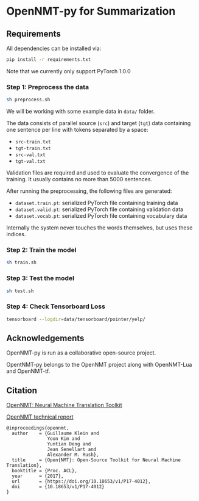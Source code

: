 # OpenNMT-py for Summarization

## Requirements

All dependencies can be installed via:

```bash
pip install -r requirements.txt
```

Note that we currently only support PyTorch 1.0.0


### Step 1: Preprocess the data

```bash
sh preprocess.sh
```

We will be working with some example data in `data/` folder.

The data consists of parallel source (`src`) and target (`tgt`) data containing one sentence per line with tokens separated by a space:

* `src-train.txt`
* `tgt-train.txt`
* `src-val.txt`
* `tgt-val.txt`

Validation files are required and used to evaluate the convergence of the training. It usually contains no more than 5000 sentences.


After running the preprocessing, the following files are generated:

* `dataset.train.pt`: serialized PyTorch file containing training data
* `dataset.valid.pt`: serialized PyTorch file containing validation data
* `dataset.vocab.pt`: serialized PyTorch file containing vocabulary data


Internally the system never touches the words themselves, but uses these indices.

### Step 2: Train the model

```bash
sh train.sh
```

### Step 3: Test the model

```bash
sh test.sh
```
### Step 4: Check Tensorboard Loss

```bash
tensorboard --logdir=data/tensorboard/pointer/yelp/
```

## Acknowledgements

OpenNMT-py is run as a collaborative open-source project.

OpentNMT-py belongs to the OpenNMT project along with OpenNMT-Lua and OpenNMT-tf.

## Citation

[OpenNMT: Neural Machine Translation Toolkit](https://arxiv.org/pdf/1805.11462)

[OpenNMT technical report](https://doi.org/10.18653/v1/P17-4012)

```
@inproceedings{opennmt,
  author    = {Guillaume Klein and
               Yoon Kim and
               Yuntian Deng and
               Jean Senellart and
               Alexander M. Rush},
  title     = {Open{NMT}: Open-Source Toolkit for Neural Machine Translation},
  booktitle = {Proc. ACL},
  year      = {2017},
  url       = {https://doi.org/10.18653/v1/P17-4012},
  doi       = {10.18653/v1/P17-4012}
}
```

